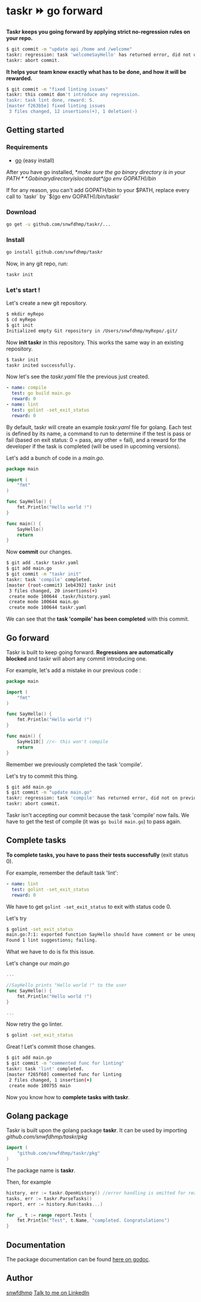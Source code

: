 # taskr ⏩ go forward

**Taskr keeps you going forward by applying strict no-regression rules on your repo.**

```bash
$ git commit -m "update api /home and /welcome"
taskr: regression: task 'welcomeSayHello' has returned error, did not on previous commit.
taskr: abort commit.
```

**It helps your team know exactly what has to be done, and how it will be rewarded.**

```bash
$ git commit -m "fixed linting issues"
taskr: this commit don't introduce any regression.
taskr: task lint done, reward: 5.
[master f263b5e] fixed linting issues
 3 files changed, 12 insertions(+), 1 deletion(-)
```

## Getting started

### Requirements

- [go](https://golang.org/doc/install) (easy install)

After you have go installed, **make sure the go binary directory is in your $PATH**. Go binary directory is located at *$(go env GOPATH)/bin*

If for any reason, you can't add GOPATH/bin to your $PATH, replace every call to  `taskr` by `$(go env GOPATH)/bin/taskr`

### Download

```bash
go get -u github.com/snwfdhmp/taskr/...
```

### Install

```bash
go install github.com/snwfdhmp/taskr
```

Now, in any git repo, run:

```bash
taskr init

```

### Let's start !

Let's create a new git repository.

```bash
$ mkdir myRepo
$ cd myRepo
$ git init
Initialized empty Git repository in /Users/snwfdhmp/myRepo/.git/
```

Now **init taskr** in this repository. This works the same way in an existing repository.

```bash
$ taskr init
taskr inited successfully.
```

Now let's see the *taskr.yaml* file the previous just created.

```yaml
- name: compile
  test: go build main.go
  reward: 0
- name: lint
  test: golint -set_exit_status
  reward: 0
```

By default, taskr will create an example *taskr.yaml* file for golang.
Each test is defined by its name, a command to run to determine if the test is pass or fail (based on exit status: 0 = pass, any other = fail), and a reward for the developer if the task is completed (will be used in upcoming versions).

Let's add a bunch of code in a *main.go*.

```go
package main

import (
	"fmt"
)

func SayHello() {
	fmt.Println("Hello world !")
}

func main() {
	SayHello()
	return
}
```

Now **commit** our changes.

```bash
$ git add .taskr taskr.yaml
$ git add main.go
$ git commit -m "taskr init"
taskr: task 'compile' completed.
[master (root-commit) 1eb4392] taskr init
 3 files changed, 20 insertions(+)
 create mode 100644 .taskr/history.yaml
 create mode 100644 main.go
 create mode 100644 taskr.yaml
```

We can see that the **task 'compile' has been completed** with this commit.

## Go forward

Taskr is built to keep going forward. **Regressions are automatically blocked** and taskr will abort any commit introducing one.

For example, let's add a mistake in our previous code :

```go
package main

import (
	"fmt"
)

func SayHello() {
	fmt.Println("Hello world !")
}

func main() {
	SayHe110[] //<- this won't compile
	return
}
```

Remember we previously completed the task 'compile'.

Let's try to commit this thing.

```bash
$ git add main.go
$ git commit -m "update main.go"
taskr: regression: task 'compile' has returned error, did not on previous commit.
taskr: abort commit.
```

Taskr isn't accepting our commit because the task 'compile' now fails.
We have to get the test of compile (it was `go build main.go`) to pass again.

## Complete tasks

**To complete tasks, you have to pass their tests successfully** (exit status 0).

For example, remember the default task 'lint':

```yaml
- name: lint
  test: golint -set_exit_status
  reward: 0
```

We have to get `golint -set_exit_status` to exit with status code 0.

Let's try

```bash
$ golint -set_exit_status
main.go:7:1: exported function SayHello should have comment or be unexported
Found 1 lint suggestions; failing.
```

What we have to do is fix this issue.

Let's change our *main.go*

```go
...

//SayHello prints "Hello world !" to the user
func SayHello() {
	fmt.Println("Hello world !")
}

...
```

Now retry the go linter.

```bash
$ golint -set_exit_status
```

Great ! Let's commit those changes.

```bash
$ git add main.go
$ git commit -m "commented func for linting"
taskr: task 'lint' completed.
[master f265f60] commented func for linting
 2 files changed, 1 insertion(+)
 create mode 100755 main
```

Now you know how to **complete tasks with taskr**.

## Golang package

Taskr is built upon the golang package **taskr**. It can be used by importing *github.com/snwfdhmp/taskr/pkg*

```go
import (
	"github.com/snwfdhmp/taskr/pkg"
)
```

The package name is **taskr**.

Then, for example

```go
history, err := taskr.OpenHistory() //error handling is omitted for readability purposes
tasks, err := taskr.ParseTasks()
report, err := history.Run(tasks...)

for _, t := range report.Tests {
	fmt.Println("Test", t.Name, "completed. Congratulations")
}
```

## Documentation

The package documentation can be found [here on godoc](https://godoc.org/github.com/snwfdhmp/taskr/pkg).

## Author

[snwfdhmp](https://github.com/snwfdhmp)
[Talk to me on LinkedIn](https://www.linkedin.com/in/martin-joly-951b8913b/)